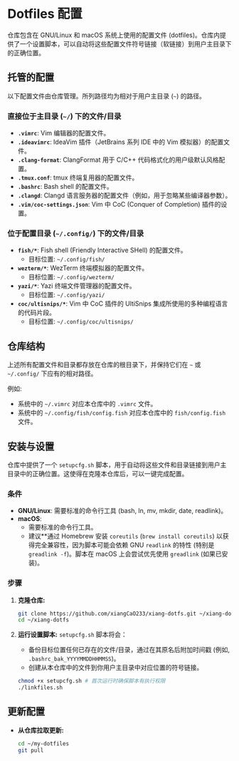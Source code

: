 # Dotfiles 配置

仓库包含在 GNU/Linux 和 macOS 系统上使用的配置文件 (dotfiles)。仓库内提供了一个设置脚本，可以自动将这些配置文件符号链接（软链接）到用户主目录下的正确位置。

## 托管的配置

以下配置文件由仓库管理。所列路径均为相对于用户主目录 (`~`) 的路径。

### 直接位于主目录 (`~/`) 下的文件/目录

- **`.vimrc`**: Vim 编辑器的配置文件。
- **`.ideavimrc`**: IdeaVim 插件（JetBrains 系列 IDE 中的 Vim 模拟器）的配置文件。
- **`.clang-format`**: ClangFormat 用于 C/C++ 代码格式化的用户级默认风格配置。
- **`.tmux.conf`**: tmux 终端复用器的配置文件。
- **`.bashrc`**: Bash shell 的配置文件。
- **`.clangd`**: Clangd 语言服务器的配置文件（例如，用于忽略某些编译器参数）。
- **`.vim/coc-settings.json`**: Vim 中 CoC (Conquer of Completion) 插件的设置。

### 位于配置目录 (`~/.config/`) 下的文件/目录

- **`fish/*`**: Fish shell (Friendly Interactive SHell) 的配置文件。
    - 目标位置: `~/.config/fish/`
- **`wezterm/*`**: WezTerm 终端模拟器的配置文件。
    - 目标位置: `~/.config/wezterm/`
- **`yazi/*`**: Yazi 终端文件管理器的配置文件。
    - 目标位置: `~/.config/yazi/`
- **`coc/ultisnips/*`**: Vim 中 CoC 插件的 UltiSnips 集成所使用的多种编程语言的代码片段。
    - 目标位置: `~/.config/coc/ultisnips/`

## 仓库结构

上述所有配置文件和目录都存放在仓库的根目录下，并保持它们在 `~` 或 `~/.config/` 下应有的相对路径。

例如:

- 系统中的 `~/.vimrc` 对应本仓库中的 `.vimrc` 文件。
- 系统中的 `~/.config/fish/config.fish` 对应本仓库中的 `fish/config.fish` 文件。

## 安装与设置

仓库中提供了一个 `setupcfg.sh` 脚本，用于自动将这些文件和目录链接到用户主目录中的正确位置。这使得在克隆本仓库后，可以一键完成配置。

### 条件

- **GNU/Linux**: 需要标准的命令行工具 (bash, ln, mv, mkdir, date, readlink)。
- **macOS**:
    - 需要标准的命令行工具。
    - 建议\*\*通过 Homebrew 安装 `coreutils` (`brew install coreutils`) 以获得完全兼容性，因为脚本可能会依赖 GNU `readlink` 的特性 (特别是 `greadlink -f`)。脚本在 macOS 上会尝试优先使用 `greadlink` (如果已安装)。

### 步骤

1.  **克隆仓库:**

    ```bash
    git clone https://github.com/xiangCaO233/xiang-dotfs.git ~/xiang-dotfs
    cd ~/xiang-dotfs
    ```

2.  **运行设置脚本:**
    `setupcfg.sh` 脚本将会：

    - 备份目标位置任何已存在的文件/目录，通过在其原名后附加时间戳 (例如, `.bashrc_bak_YYYYMMDDHHMMSS`)。
    - 创建从本仓库中的文件到你用户主目录中对应位置的符号链接。

    ```bash
    chmod +x setupcfg.sh # 首次运行时确保脚本有执行权限
    ./linkfiles.sh
    ```

## 更新配置

- **从仓库拉取更新:**
    ```bash
    cd ~/my-dotfiles
    git pull
    ```

